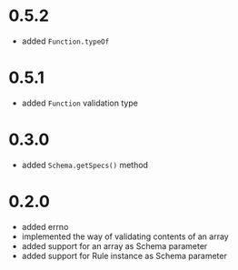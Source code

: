 # 0.5.2

* added `Function.typeOf`

# 0.5.1

* added `Function` validation type

# 0.3.0

* added `Schema.getSpecs()` method

# 0.2.0

* added errno
* implemented the way of validating contents of an array
* added support for an array as Schema parameter 
* added support for Rule instance as Schema parameter 
